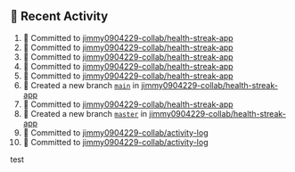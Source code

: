 ## 📌 Recent Activity
<!--START_SECTION:activity-->
1. 📝 Committed to [jimmy0904229-collab/health-streak-app](https://github.com/jimmy0904229-collab/health-streak-app/commit/2e5e9e4b7211c820c2295b729ff21b8be7a734c8)
2. 📝 Committed to [jimmy0904229-collab/health-streak-app](https://github.com/jimmy0904229-collab/health-streak-app/commit/d586affecef97e172c62272d706480d2379644da)
3. 📝 Committed to [jimmy0904229-collab/health-streak-app](https://github.com/jimmy0904229-collab/health-streak-app/commit/deda2d16c59eb810d6d8f1efacb71654e65e8a06)
4. 📝 Committed to [jimmy0904229-collab/health-streak-app](https://github.com/jimmy0904229-collab/health-streak-app/commit/11f3684e7586925cacce0460acdca9dd9c35029a)
5. 📝 Committed to [jimmy0904229-collab/health-streak-app](https://github.com/jimmy0904229-collab/health-streak-app/commit/4ce07eccdecc6026ff50bfa1afa4ad3d48ca1312)
6. 🎉 Created a new branch [`main`](https://github.com/jimmy0904229-collab/health-streak-app/tree/main) in [jimmy0904229-collab/health-streak-app](https://github.com/jimmy0904229-collab/health-streak-app)
7. 📝 Committed to [jimmy0904229-collab/health-streak-app](https://github.com/jimmy0904229-collab/health-streak-app/commit/95b49c526ddf5a3a33464cc83df3ee60fec171a5)
8. 🎉 Created a new branch [`master`](https://github.com/jimmy0904229-collab/health-streak-app/tree/master) in [jimmy0904229-collab/health-streak-app](https://github.com/jimmy0904229-collab/health-streak-app)
9. 📝 Committed to [jimmy0904229-collab/activity-log](https://github.com/jimmy0904229-collab/activity-log/commit/4a202ccee4bfaee23d070f534a645a17e8ac7370)
10. 📝 Committed to [jimmy0904229-collab/activity-log](https://github.com/jimmy0904229-collab/activity-log/commit/78cffc20d0e7e3276b0b965e971eeed96d73a738)
<!--END_SECTION:activity-->
test
